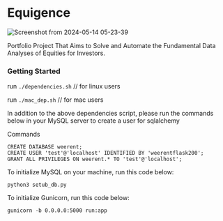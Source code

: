 # Equigence

![Screenshot from 2024-05-14 05-23-39](https://github.com/hlb-git/WeeRent/assets/93451988/c8614db0-7550-4e15-ae57-0a09b0edc28e)

Portfolio Project That Aims to Solve and Automate the Fundamental Data Analyses of Equities for Investors.

### Getting Started
run ``` ./dependencies.sh ``` // for linux users

run ```./mac_dep.sh``` // for mac users


In addition to the above dependencies script, please run the commands below in your
MySQL server to create a user for sqlalchemy

Commands
```
CREATE DATABASE weerent;
CREATE USER 'test'@'localhost' IDENTIFIED BY 'weerentflask200';
GRANT ALL PRIVILEGES ON weerent.* TO 'test'@'localhost';
```
To initialize MySQL on your machine, run this code below:
```
python3 setub_db.py
```

To initialize Gunicorn, run this code below:
```
gunicorn -b 0.0.0.0:5000 run:app
```


